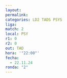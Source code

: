 ```yaml
---
layout: 
permalink: 
categories: LD2 TADS PSYS
liga: 
match: 2
local: PSY
r1: 0
r2: 0
out: TAD
hora: '"22:00"'
fecha:
  - 22.11.24
ronda: "2"
---
```

